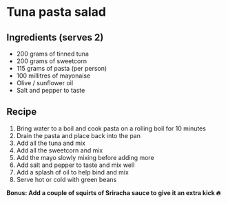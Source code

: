 # Tuna pasta salad

## Ingredients (serves 2)
- 200 grams of tinned tuna
- 200 grams of sweetcorn
- 115 grams of pasta (per person)
- 100 millitres of mayonaise
- Olive / sunflower oil
- Salt and pepper to taste

## Recipe
1. Bring water to a boil and cook pasta on a rolling boil for 10 minutes
2. Drain the pasta and place back into the pan
3. Add all the tuna and mix
4. Add all the sweetcorn and mix
5. Add the mayo slowly mixing before adding more
6. Add salt and pepper to taste and mix well
7. Add a splash of oil to help bind and mix
8. Serve hot or cold with green beans

**Bonus: Add a couple of squirts of Sriracha sauce to give it an extra kick :fire:**
